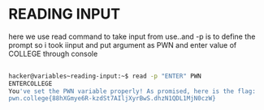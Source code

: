 # READING INPUT
here we use read command to take input from use..and -p is to define the prompt so i 
took iinput and put argument as PWN
and enter value of COLLEGE through console
``` bash
                                                                            Connected!
hacker@variables~reading-input:~$ read -p "ENTER" PWN
ENTERCOLLEGE
You've set the PWN variable properly! As promised, here is the flag:
pwn.college{88hXGmye6R-kzdSt7AIljXyrBwS.dhzN1QDL1MjN0czW}
```
